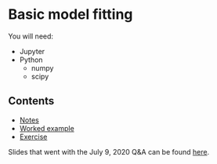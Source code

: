 # Basic model fitting

You will need:
* Jupyter
* Python
    * numpy
    * scipy

## Contents

* [Notes](notes.ipynb)
* [Worked example](example.ipynb)
* [Exercise](exercise.ipynb)

Slides that went with the July 9, 2020 Q&A can be found [here](https://docs.google.com/presentation/d/1frOukUH7q-8yFQYckrAgDWRoTiUzwM-NJvwnFiuD2Js/edit?usp=sharing).
